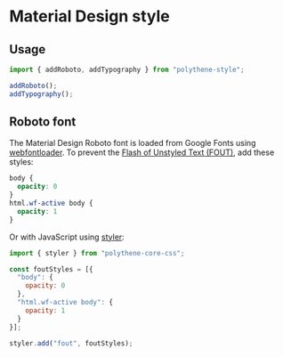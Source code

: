 # Material Design style

## Usage

~~~javascript
import { addRoboto, addTypography } from "polythene-style";

addRoboto();
addTypography();
~~~



## Roboto font

The Material Design Roboto font is loaded from Google Fonts using [webfontloader](https://github.com/typekit/webfontloader). To prevent the [Flash of Unstyled Text (FOUT)](https://www.paulirish.com/2009/fighting-the-font-face-fout/), add these styles:

~~~css
body {
  opacity: 0
}
html.wf-active body {
  opacity: 1
}
~~~

Or with JavaScript using [styler](../polythene-core-css):

~~~javascript
import { styler } from "polythene-core-css";

const foutStyles = [{
  "body": {
    opacity: 0
  },
  "html.wf-active body": {
    opacity: 1
  }
}];

styler.add("fout", foutStyles);
~~~

